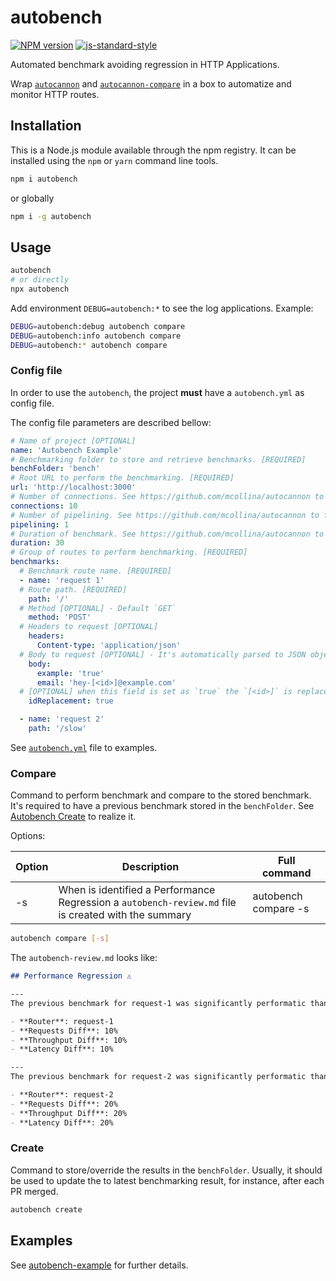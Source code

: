 # autobench

[![NPM version](https://img.shields.io/npm/v/autobench.svg?style=flat)](https://www.npmjs.com/package/autobench)
[![js-standard-style](https://img.shields.io/badge/code%20style-standard-brightgreen.svg?style=flat)](https://standardjs.com/)

Automated benchmark avoiding regression in HTTP Applications.

Wrap [`autocannon`](https://github.com/mcollina/autocannon) and [`autocannon-compare`](https://github.com/mcollina/autocannon-compare) in a box to automatize and monitor HTTP routes.

## Installation

This is a Node.js module available through the npm registry. It can be installed using the `npm` or `yarn` command line tools.

```sh
npm i autobench
```

or globally

```sh
npm i -g autobench
```

## Usage

```sh
autobench
# or directly
npx autobench
```

Add environment `DEBUG=autobench:*` to see the log applications. Example:

```sh
DEBUG=autobench:debug autobench compare
DEBUG=autobench:info autobench compare
DEBUG=autobench:* autobench compare
```

### Config file

In order to use the `autobench`, the project **must** have a `autobench.yml` as config file.

The config file parameters are described bellow:

```yaml
# Name of project [OPTIONAL]
name: 'Autobench Example'
# Benchmarking folder to store and retrieve benchmarks. [REQUIRED]
benchFolder: 'bench'
# Root URL to perform the benchmarking. [REQUIRED]
url: 'http://localhost:3000'
# Number of connections. See https://github.com/mcollina/autocannon to further explanation. [OPTIONAL]
connections: 10
# Number of pipelining. See https://github.com/mcollina/autocannon to further explanation. [OPTIONAL]
pipelining: 1
# Duration of benchmark. See https://github.com/mcollina/autocannon to further explanation. [OPTIONAL]
duration: 30
# Group of routes to perform benchmarking. [REQUIRED]
benchmarks:
  # Benchmark route name. [REQUIRED]
  - name: 'request 1'
  # Route path. [REQUIRED]
    path: '/'
  # Method [OPTIONAL] - Default `GET`
    method: 'POST'
  # Headers to request [OPTIONAL]
    headers:
      Content-type: 'application/json'
  # Body to request [OPTIONAL] - It's automatically parsed to JSON object.
    body:
      example: 'true'
      email: 'hey-[<id>]@example.com'
  # [OPTIONAL] when this field is set as `true` the `[<id>]` is replaced with a generated HyperID at runtime
    idReplacement: true

  - name: 'request 2'
    path: '/slow'
```

See [`autobench.yml`](./autobench.yml) file to examples.

### Compare

Command to perform benchmark and compare to the stored benchmark.
It's required to have a previous benchmark stored in the `benchFolder`. See [Autobench Create](#create) to realize it.

Options:

| Option | Description | Full command |
| - | - | - |
| -s | When is identified a Performance Regression a `autobench-review.md` file is created with the summary | autobench compare -s |

```sh
autobench compare [-s]
```

The `autobench-review.md` looks like:

```md
## Performance Regression ⚠️

---
The previous benchmark for request-1 was significantly performatic than from this PR.

- **Router**: request-1
- **Requests Diff**: 10%
- **Throughput Diff**: 10%
- **Latency Diff**: 10%

---
The previous benchmark for request-2 was significantly performatic than from this PR.

- **Router**: request-2
- **Requests Diff**: 20%
- **Throughput Diff**: 20%
- **Latency Diff**: 20%
```

### Create

Command to store/override the results in the `benchFolder`.
Usually, it should be used to update the to latest benchmarking result, for instance, after each PR merged.

```sh
autobench create
```

## Examples

See [autobench-example](https://github.com/RafaelGSS/autobench-example) for further details.
